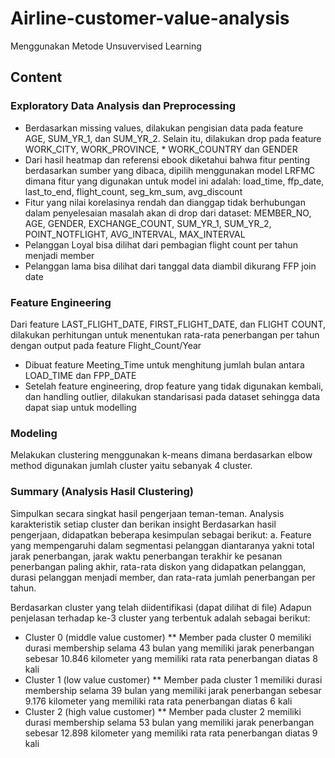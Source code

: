 # Airline-customer-value-analysis
Menggunakan Metode Unsuvervised Learning 
## Content
### Exploratory Data Analysis dan Preprocessing
* Berdasarkan missing values, dilakukan pengisian data pada feature AGE, SUM_YR_1, dan SUM_YR_2. Selain itu, dilakukan drop pada feature WORK_CITY, WORK_PROVINCE, * WORK_COUNTRY dan GENDER
* Dari hasil heatmap dan referensi ebook diketahui bahwa fitur penting berdasarkan sumber yang dibaca, dipilih menggunakan model LRFMC dimana fitur yang digunakan untuk model ini adalah: load_time, ffp_date, last_to_end, flight_count, seg_km_sum, avg_discount
* Fitur yang nilai korelasinya rendah dan dianggap tidak berhubungan dalam penyelesaian masalah akan di drop dari dataset: MEMBER_NO, AGE, GENDER, EXCHANGE_COUNT, SUM_YR_1, SUM_YR_2, POINT_NOTFLIGHT, AVG_INTERVAL, MAX_INTERVAL
* Pelanggan Loyal bisa dilihat dari pembagian flight count per tahun menjadi member
* Pelanggan lama bisa dilihat dari tanggal data diambil dikurang FFP join date
### Feature Engineering
Dari feature LAST_FLIGHT_DATE, FIRST_FLIGHT_DATE, dan FLIGHT COUNT, dilakukan perhitungan untuk menentukan rata-rata penerbangan per tahun dengan output pada feature Flight_Count/Year

* Dibuat feature Meeting_Time untuk menghitung jumlah bulan antara LOAD_TIME dan FPP_DATE
* Setelah feature engineering, drop feature yang tidak digunakan kembali, dan handling outlier, dilakukan standarisasi pada dataset sehingga data dapat siap untuk modelling

 ### Modeling
 Melakukan clustering menggunakan k-means dimana berdasarkan elbow method digunakan jumlah cluster yaitu sebanyak 4 cluster.
 
 ### Summary (Analysis Hasil Clustering)
Simpulkan secara singkat hasil pengerjaan teman-teman. Analysis karakteristik setiap cluster dan berikan insight Berdasarkan hasil pengerjaan, didapatkan beberapa kesimpulan sebagai berikut: a. Feature yang mempengaruhi dalam segmentasi pelanggan diantaranya yakni total jarak penerbangan, jarak waktu penerbangan terakhir ke pesanan penerbangan paling akhir, rata-rata diskon yang didapatkan pelanggan, durasi pelanggan menjadi member, dan rata-rata jumlah penerbangan per tahun.

  Berdasarkan cluster yang telah diidentifikasi (dapat dilihat di file) Adapun penjelasan terhadap ke-3 cluster yang terbentuk adalah sebagai berikut:
 * Cluster 0 (middle value customer) 
 ** Member pada cluster 0 memiliki durasi membership selama 43 bulan yang memiliki jarak penerbangan sebesar 10.846 kilometer yang memiliki rata rata penerbangan diatas 8 kali
* Cluster 1 (low value customer) 
** Member pada cluster 1 memiliki durasi membership selama 39 bulan yang memiliki jarak penerbangan sebesar 9.176 kilometer yang memiliki rata rata penerbangan diatas 6 kali
* Cluster 2 (high value customer) 
** Member pada cluster 2 memiliki durasi membership selama 53 bulan yang memiliki jarak penerbangan sebesar 12.898 kilometer yang memiliki rata rata penerbangan diatas 9 kali
